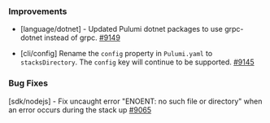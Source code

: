 ### Improvements

- [language/dotnet] - Updated Pulumi dotnet packages to use grpc-dotnet instead of grpc.
   [#9149](https://github.com/pulumi/pulumi/pull/9149)

- [cli/config] Rename the `config` property in `Pulumi.yaml` to `stacksDirectory`. The `config` key will continue to be supported.
  [#9145](https://github.com/pulumi/pulumi/pull/9145)

### Bug Fixes

  [sdk/nodejs] - Fix uncaught error "ENOENT: no such file or directory" when an error occurs during the stack up
  [#9065](https://github.com/pulumi/pulumi/issues/9065)